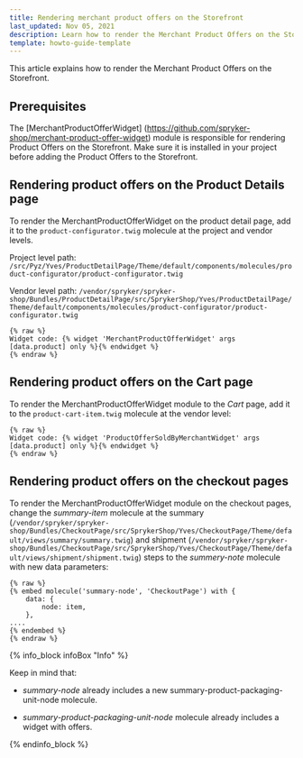 ```yaml
---
title: Rendering merchant product offers on the Storefront
last_updated: Nov 05, 2021
description: Learn how to render the Merchant Product Offers on the Storefront.
template: howto-guide-template
---
```


This article explains how to render the Merchant Product Offers on the Storefront.

## Prerequisites

The [MerchantProductOfferWidget] (https://github.com/spryker-shop/merchant-product-offer-widget) module is responsible for rendering Product Offers on the Storefront. Make sure it is installed in your project before adding the Product Offers to the Storefront.

## Rendering product offers on the Product Details page

To render the MerchantProductOfferWidget on the product detail page, add it to the `product-configurator.twig` molecule at the project and vendor levels.

Project level path: `/src/Pyz/Yves/ProductDetailPage/Theme/default/components/molecules/product-configurator/product-configurator.twig`

Vendor level path: `/vendor/spryker/spryker-shop/Bundles/ProductDetailPage/src/SprykerShop/Yves/ProductDetailPage/Theme/default/components/molecules/product-configurator/product-configurator.twig`

```twig
{% raw %}
Widget code: {% widget 'MerchantProductOfferWidget' args [data.product] only %}{% endwidget %}
{% endraw %}

```
## Rendering product offers on the Cart page

To render the MerchantProductOfferWidget module to the *Cart* page, add it to the `product-cart-item.twig` molecule at the vendor level:

```twig
{% raw %}
Widget code: {% widget 'ProductOfferSoldByMerchantWidget' args [data.product] only %}{% endwidget %}
{% endraw %}
```
## Rendering product offers on the checkout pages

To render the MerchantProductOfferWidget module on the checkout pages, change the *summary-item* molecule at the summary (`/vendor/spryker/spryker-shop/Bundles/CheckoutPage/src/SprykerShop/Yves/CheckoutPage/Theme/default/views/summary/summary.twig`) and shipment (`/vendor/spryker/spryker-shop/Bundles/CheckoutPage/src/SprykerShop/Yves/CheckoutPage/Theme/default/views/shipment/shipment.twig`) steps to the *summery-note* molecule with new data parameters:

```twig
{% raw %}
{% embed molecule('summary-node', 'CheckoutPage') with {
    data: {
        node: item,
    },
....
{% endembed %}
{% endraw %}

```

{% info_block infoBox "Info" %}

Keep in mind that:

- *summary-node* already includes a new summary-product-packaging-unit-node molecule.

- *summary-product-packaging-unit-node* molecule already includes a widget with offers.

{% endinfo_block %}

